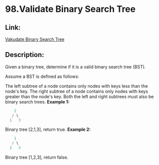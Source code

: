 # 98.Validate Binary Search Tree
## Link:
[Vakudate Binary Search Tree](https://leetcode.com/problems/validate-binary-search-tree/description/)
## Description:
Given a binary tree, determine if it is a valid binary search tree (BST).

Assume a BST is defined as follows:

The left subtree of a node contains only nodes with keys less than the node's key.
The right subtree of a node contains only nodes with keys greater than the node's key.
Both the left and right subtrees must also be binary search trees.
**Example 1:**
```C++
    2
   / \
  1   3
```
Binary tree [2,1,3], return true.
**Example 2:**
```C++
    1
   / \
  2   3
```
Binary tree [1,2,3], return false.
